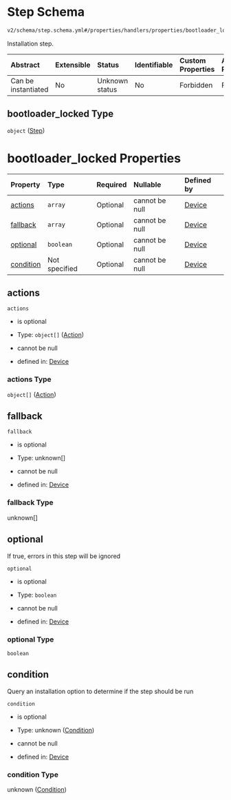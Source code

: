 # Step Schema

```txt
v2/schema/step.schema.yml#/properties/handlers/properties/bootloader_locked
```

Installation step.

| Abstract            | Extensible | Status         | Identifiable | Custom Properties | Additional Properties | Access Restrictions | Defined In                                                          |
| :------------------ | :--------- | :------------- | :----------- | :---------------- | :-------------------- | :------------------ | :------------------------------------------------------------------ |
| Can be instantiated | No         | Unknown status | No           | Forbidden         | Forbidden             | none                | [device.schema.json*](../device.schema.json "open original schema") |

## bootloader_locked Type

`object` ([Step](device-properties-operating-systems-operating-system-properties-steps-step.md))

# bootloader_locked Properties

| Property                | Type          | Required | Nullable       | Defined by                                                                                                                                                                                                                   |
| :---------------------- | :------------ | :------- | :------------- | :--------------------------------------------------------------------------------------------------------------------------------------------------------------------------------------------------------------------------- |
| [actions](#actions)     | `array`       | Optional | cannot be null | [Device](device-properties-operating-systems-operating-system-properties-steps-step-properties-group-step.md "v2/schema/step.schema.yml#/properties/operating_systems/items/properties/steps/items/properties/actions")      |
| [fallback](#fallback)   | `array`       | Optional | cannot be null | [Device](device-properties-operating-systems-operating-system-properties-steps-step-properties-fallback-steps.md "v2/schema/step.schema.yml#/properties/operating_systems/items/properties/steps/items/properties/fallback") |
| [optional](#optional)   | `boolean`     | Optional | cannot be null | [Device](device-properties-operating-systems-operating-system-properties-steps-step-properties-optional.md "v2/schema/step.schema.yml#/properties/operating_systems/items/properties/steps/items/properties/optional")       |
| [condition](#condition) | Not specified | Optional | cannot be null | [Device](device-properties-operating-systems-operating-system-properties-steps-step-properties-condition.md "v2/schema/step.schema.yml#/properties/operating_systems/items/properties/steps/items/properties/condition")     |

## actions



`actions`

*   is optional

*   Type: `object[]` ([Action](device-properties-operating-systems-operating-system-properties-steps-step-properties-group-step-action.md))

*   cannot be null

*   defined in: [Device](device-properties-operating-systems-operating-system-properties-steps-step-properties-group-step.md "v2/schema/step.schema.yml#/properties/operating_systems/items/properties/steps/items/properties/actions")

### actions Type

`object[]` ([Action](device-properties-operating-systems-operating-system-properties-steps-step-properties-group-step-action.md))

## fallback



`fallback`

*   is optional

*   Type: unknown\[]

*   cannot be null

*   defined in: [Device](device-properties-operating-systems-operating-system-properties-steps-step-properties-fallback-steps.md "v2/schema/step.schema.yml#/properties/operating_systems/items/properties/steps/items/properties/fallback")

### fallback Type

unknown\[]

## optional

If true, errors in this step will be ignored

`optional`

*   is optional

*   Type: `boolean`

*   cannot be null

*   defined in: [Device](device-properties-operating-systems-operating-system-properties-steps-step-properties-optional.md "v2/schema/step.schema.yml#/properties/operating_systems/items/properties/steps/items/properties/optional")

### optional Type

`boolean`

## condition

Query an installation option to determine if the step should be run

`condition`

*   is optional

*   Type: unknown ([Condition](device-properties-operating-systems-operating-system-properties-steps-step-properties-condition.md))

*   cannot be null

*   defined in: [Device](device-properties-operating-systems-operating-system-properties-steps-step-properties-condition.md "v2/schema/step.schema.yml#/properties/operating_systems/items/properties/steps/items/properties/condition")

### condition Type

unknown ([Condition](device-properties-operating-systems-operating-system-properties-steps-step-properties-condition.md))
